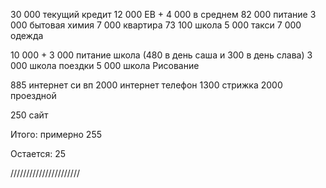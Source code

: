 30 000 текущий кредит
12 000 ЕВ + 4 000 в среднем
82 000 питание
  3 000 бытовая химия
 7 000 квартира 
 73 100 школа
 5 000 такси
 7 000 одежда
 
 10 000 + 3 000 питание школа (480 в день саша и 300 в день слава)
 3 000 школа поездки
5 000 школа Рисование
  
   885 интернет си вп
   2000 интернет телефон
   1300 стрижка
   2000 проездной

   250 сайт
   

Итого: примерно 255

Остается: 25

//////////////////////
